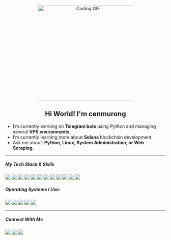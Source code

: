 <p align="center">
  <img src="https://media.giphy.com/media/v1.Y2lkPTc5MGI3NjExM2libm0zNXBsZGZpZjJjYXdtMm1hbmFlbjgyNnd5ZTVzY3dvbXZteSZlcD12MV9naWZzX3NlYXJjaCZjdD1n/ztpMY1t5VYWlO/giphy.gif" alt="Coding GIF" width="300">
</p>

<h2 align="center">Hi World! I'm cenmurong</h2>

- I’m currently working on **Telegram bots** using Python and managing several **VPS environments**.
- I’m currently learning more about **Solana** blockchain development.
- Ask me about: **Python, Linux, System Administration, or Web Scraping**.

---

##### My Tech Stack & Skills

<p>
  <img src="https://img.shields.io/badge/Python-FFD43B?style=for-the-badge&logo=python&logoColor=blue" />
  <img src="https://img.shields.io/badge/JavaScript-F7DF1E?style=for-the-badge&logo=javascript&logoColor=black" />
  <img src="https://img.shields.io/badge/PHP-777BB4?style=for-the-badge&logo=php&logoColor=white" />
  <img src="https://img.shields.io/badge/CSS3-1572B6?style=for-the-badge&logo=css3&logoColor=white" />
  <img src="https://img.shields.io/badge/Lua-2C2D72?style=for-the-badge&logo=lua&logoColor=white" />
  <img src="https://img.shields.io/badge/Node.js-339933?style=for-the-badge&logo=nodedotjs&logoColor=white" />
  <img src="https://img.shields.io/badge/MySQL-4479A1?style=for-the-badge&logo=mysql&logoColor=white" />
  <img src="https://img.shields.io/badge/Shell_Script-121011?style=for-the-badge&logo=gnu-bash&logoColor=white" />
  <img src="https://img.shields.io/badge/Solana-9945FF?style=for-the-badge&logo=solana&logoColor=white" />
  <img src="https://img.shields.io/badge/Crypto-F7931A?style=for-the-badge&logo=bitcoin&logoColor=white" />
  <img src="https://img.shields.io/badge/Bug_Bounty-DA291C?style=for-the-badge&logo=bugsnag&logoColor=white" />
  <img src="https://img.shields.io/badge/Cyber_Security-333333?style=for-the-badge&logo=shieldy&logoColor=white" />
</p>

##### Operating Systems I Use:
<p>
  <img src="https://img.shields.io/badge/Linux_Mint-87C37A?style=for-the-badge&logo=linux-mint&logoColor=white" />
  <img src="https://img.shields.io/badge/Kali_Linux-557C94?style=for-the-badge&logo=kali-linux&logoColor=white" />
  <img src="https://img.shields.io/badge/Ubuntu-E95420?style=for-the-badge&logo=ubuntu&logoColor=white" />
  <img src="https://img.shields.io/badge/Debian-A81D33?style=for-the-badge&logo=debian&logoColor=white" />
  <img src="https://img.shields.io/badge/Windows_11-0078D4?style=for-the-badge&logo=windows-11&logoColor=white" />
</p>

---

##### Connect With Me

<p>
  <a href="https://x.com/cenmurong"><img src="https://img.shields.io/badge/X-000000?style=for-the-badge&logo=x&logoColor=white" /></a>
  <a href="https://discord.com/users/451101979331002370"><img src="https://img.shields.io/badge/Discord-5865F2?style=for-the-badge&logo=discord&logoColor=white" /></a>
  <a href="https://instagram.com/asaptrfr"><img src="https://img.shields.io/badge/Instagram-E4405F?style=for-the-badge&logo=instagram&logoColor=white" /></a>
</p>
